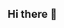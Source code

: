 ## Hi there 👋

<!--
**foreverfine77/foreverfine77** is a ✨ _special_ ✨ repository because its `README.md` (this file) appears on your GitHub profile.

Here are some ideas to get you started:

- 🌱 I’m currently learning ...
- 👯 I’m looking to collaborate on ...
- 🤔 I’m looking for help with ...
- 💬 Ask me about ...
- 📫 How to reach me: 2047860026@qq.com
- 😄 Pronouns: ...
- ⚡ Fun fact: ...
-->
